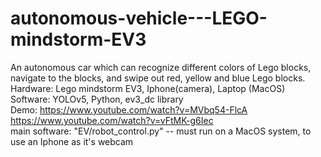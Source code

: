 # autonomous-vehicle---LEGO-mindstorm-EV3
An autonomous car which can recognize different colors of Lego blocks, navigate to the blocks, and swipe out red, yellow and blue Lego blocks.<br>
Hardware: Lego mindstorm EV3, Iphone(camera), Laptop (MacOS)<br>
Software: YOLOv5, Python, ev3_dc library<br>
Demo: https://www.youtube.com/watch?v=MVbq54-FlcA <br>
https://www.youtube.com/watch?v=vFtMK-g6Iec <br>
main software: "EV/robot_control.py" -- must run on a MacOS system, to use an Iphone as it's webcam